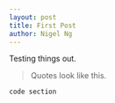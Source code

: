 ```yaml
---
layout: post
title: First Post
author: Nigel Ng
---
```


Testing things out.

> Quotes look like this.

```
code section
```
